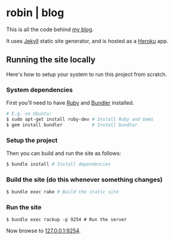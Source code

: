 robin | blog
===

This is all the code behind [my blog](http://robinwinslow.co.uk).

It uses [Jekyll](https://github.com/mojombo/jekyll) static site generator, and is hosted as a [Heroku](https://www.heroku.com/) app.

Running the site locally
---

Here's how to setup your system to run this project from scratch.

### System dependencies

First you'll need to have [Ruby](http://www.ruby-lang.org/en/) and [Bundler](http://gembundler.com/) installed.

``` bash
# E.g. on Ubuntu:
$ sudo apt-get install ruby-dev # Install Ruby and Gems
$ gem install bundler           # Install bundler
```

### Setup the project

Then you can build and run the site as follows:

``` bash
$ bundle install # Install dependencies
```

### Build the site (do this whenever something changes)

``` bash
$ bundle exec rake # Build the static site
```

### Run the site

```
$ bundle exec rackup -p 9254 # Run the server
```

Now browse to [127.0.0.1:9254](http://127.0.0.1:9254).
